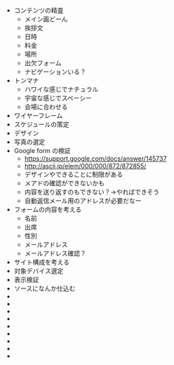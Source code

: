* コンテンツの精査
  * メイン画どーん
  * 挨拶文
  * 日時
  * 料金
  * 場所
  * 出欠フォーム
  * ナビゲーションいる？
* トンマナ
  * ハワイな感じでナチュラル
  * 宇宙な感じでスペーシー
  * 会場に合わせる
* ワイヤーフレーム
* スケジュールの策定
* デザイン
* 写真の選定
* Google form の検証
  * https://support.google.com/docs/answer/145737
  * http://ascii.jp/elem/000/000/872/872855/
  * デザインやできることに制限がある
  * メアドの確認ができないかも
  * 内容を送り返すのもできない？→やればできそう
  * 自動返信メール用のアドレスが必要だなー
* フォームの内容を考える
  * 名前
  * 出席
  * 性別
  * メールアドレス
  * メールアドレス確認？
* サイト構成を考える
* 対象デバイス選定
* 表示検証
* ソースになんか仕込む
* 
* 
* 
* 
* 
* 
* 
* 
* 